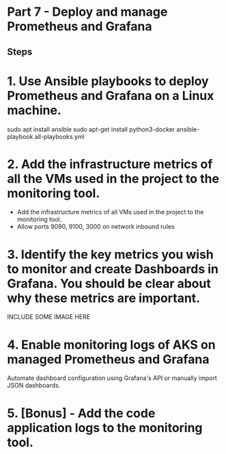 # Part 7 - Deploy and manage Prometheus and Grafana 


## Steps

# 1. Use Ansible playbooks to deploy Prometheus and Grafana on a Linux machine.
sudo apt install ansible
sudo apt-get install python3-docker
ansible-playbook all-playbooks.yml

# 2. Add the infrastructure metrics of all the VMs used in the project to the monitoring tool. 

- Add the infrastructure metrics of all VMs used in the project to the monitoring tool.
- Allow ports 9090, 9100, 3000 on network inbound rules 


# 3. Identify the key metrics you wish to monitor and create Dashboards in Grafana. You should be clear about why these metrics are important. 
INCLUDE SOME IMAGE HERE

# 4. Enable monitoring logs of AKS on managed Prometheus and Grafana 
Automate dashboard configuration using Grafana's API or manually import JSON dashboards.

# 5. [Bonus] - Add the code application logs to the monitoring tool.
